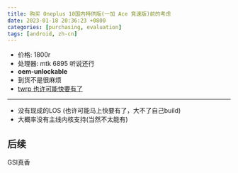 ```yaml
---
title: 购买 Oneplus 10国内特供版(一加 Ace 竞速版)前的考虑
date: 2023-01-18 20:36:23 +0800
categories: [purchasing, evaluation]
tags: [android, zh-cn]
---
```



- 价格: 1800r  
- 处理器: mtk 6895 听说还行
- **oem-unlockable**
- 到货不是很麻烦
- [twrp 也许可能快要有了](https://forum.xda-developers.com/t/twrp.4498747/post-87997307)

***

- 没有现成的LOS (也许可能马上快要有了，大不了自己build)
- 大概率没有主线内核支持(当然不太能有)

## 后续
GSI真香